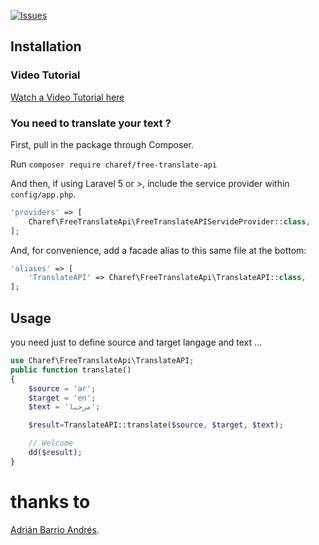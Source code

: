 
[![Issues](	https://img.shields.io/github/issues/charef00/free-translate-api?style=flat-square)](https://github.com/charef00/free-translate-api/releases)
## Installation

### Video Tutorial

[Watch a Video Tutorial here](https://packagist.org/packages/charef/free-translate-api)

### You need to translate your text ?

First, pull in the package through Composer.

Run `composer require charef/free-translate-api`

And then, if using Laravel 5 or >, include the service provider within `config/app.php`.

```php
'providers' => [
    Charef\FreeTranslateApi\FreeTranslateAPIServideProvider::class,
];
```

And, for convenience, add a facade alias to this same file at the bottom:

```php
'aliases' => [
    'TranslateAPI' => Charef\FreeTranslateApi\TranslateAPI::class,
];
```

## Usage

you need just to define source and target langage and text ...

```php
use Charef\FreeTranslateApi\TranslateAPI;
public function translate()
{
    $source = 'ar';
    $target = 'en';
    $text = 'مرحبا';

    $result=TranslateAPI::translate($source, $target, $text);

    // Welcome
    dd($result);
}
```
# thanks to 
[Adrián Barrio Andrés](https://github.com/statickidz).
